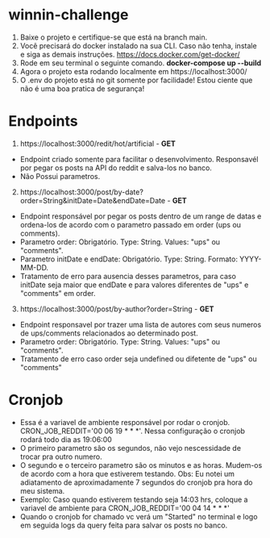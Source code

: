 # winnin-challenge

1. Baixe o projeto e certifique-se que está na branch main.
2. Você precisará do docker instalado na sua CLI. Caso não tenha, instale e siga as demais instruções. https://docs.docker.com/get-docker/
3. Rode em seu terminal o seguinte comando. **docker-compose up --build**
4. Agora o projeto esta rodando localmente em https://localhost:3000/
5. O .env do projeto está no git somente por facilidade! Estou ciente que não é uma boa pratica de segurança!

# Endpoints
1. https://localhost:3000/redit/hot/artificial - **GET**
- Endpoint criado somente para facilitar o desenvolvimento. Responsavél por pegar os posts na API do reddit e salva-los no banco.
- Não Possui parametros.

2. https://localhost:3000/post/by-date?order=String&initDate=Date&endDate=Date - **GET**
- Endpoint responsável por pegar os posts dentro de um range de datas e ordena-los de acordo com o parametro passado em order (ups ou comments).
- Parametro order: Obrigatório. Type: String. Values: "ups" ou "comments".
- Parametro initDate e endDate: Obrigatório. Type: String. Formato: YYYY-MM-DD.
- Tratamento de erro para ausencia desses parametros, para caso initDate seja maior que endDate e para valores diferentes de "ups" e "comments" em order.

3. https://localhost:3000/post/by-author?order=String - **GET**
- Endpoint responsavel por trazer uma lista de autores com seus numeros de ups/comments relacionados ao determinado post.
- Parametro order: Obrigatório. Type: String. Values: "ups" ou "comments".
- Tratamento de erro caso order seja undefined ou difetente de "ups" ou "comments"

# Cronjob
- Essa é a variavel de ambiente responsável por rodar o cronjob. CRON_JOB_REDDIT='00 06 19 * * *'. Nessa configuração o cronjob rodará todo dia as 19:06:00
- O primeiro parametro são os segundos, não vejo nescessidade de trocar pra outro numero.
- O segundo e o terceiro parametro são os minutos e as horas. Mudem-os de acordo com a hora que estiverem testando. Obs: Eu notei um adiatamento de aproximadamente 7 segundos do cronjob pra hora do meu sistema.
- Exemplo: Caso quando estiverem testando seja 14:03 hrs, coloque a variavel de ambiente para  CRON_JOB_REDDIT='00 04 14 * * *'
- Quando o cronjob for chamado vc verá um "Started" no terminal e logo em seguida logs da query feita para salvar os posts no banco.
